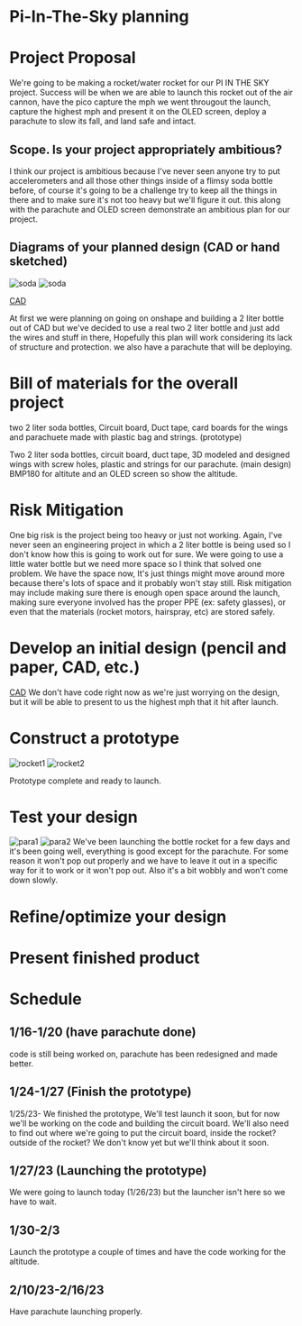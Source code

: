 # Pi-In-The-Sky planning

# Project Proposal

We're going to be making a rocket/water rocket for our PI IN THE SKY project. Success will be when we are able to launch this rocket out of the air cannon, have the pico capture the mph we went througout the launch, capture the highest mph and present it on the OLED screen, deploy a parachute to slow its fall, and land safe and intact.


## Scope.  Is your project appropriately ambitious? 
I think our project is ambitious because I've never seen anyone try to put accelerometers and all those other things inside of a flimsy soda bottle before, of course it's going to be a challenge try to keep all the things in there and to make sure it's not too heavy but we'll figure it out. this along with the parachute and OLED screen demonstrate an ambitious plan for our project. 

## Diagrams of your planned design (CAD or hand sketched)
![soda](images/soda.png) 
![soda](https://github.com/mohamed-afk420/Pi-In-The-Sky/blob/21d1ea0e41bb65c42dcc35c91a986581b5ae2d8e/images/th.jpg)

[CAD](https://cvilleschools.onshape.com/documents/3e4d9e6db1d7c213b08b98f4/w/cb6daed488f8fdf9e05e1dfa/e/fa48a3654d15ae5b2bab8127)


At first we were planning on going on onshape and building a 2 liter bottle out of CAD but we've decided to use a real two 2 liter bottle and just add the wires and stuff in there, Hopefully this plan will work considering its lack of structure and protection. we also have a parachute that will be deploying. 
# Bill of materials for the overall project
two 2 liter soda bottles, Circuit board, Duct tape, card boards for the wings and parachuete made with plastic bag and strings. (prototype)

Two 2 liter soda bottles, circuit board, duct tape, 3D modeled and designed wings with screw holes, plastic and strings for our parachute. (main  design) BMP180 for altitute and an OLED screen so show the altitude.
# Risk Mitigation
One big risk is the project being too heavy or just not working. Again, I've never seen an engineering project in which a 2 liter bottle is being used so I don't know how this is going to work out for sure. We were going to use a little water bottle but we need more space so I think that solved one problem. We have the space now, It's just things might move around more because there's lots of space and it probably won't stay still. Risk mitigation may include making sure there is enough open space around the launch, making sure everyone involved has the proper PPE (ex: safety glasses), or even that the materials (rocket motors, hairspray, etc) are stored safely.

# Develop an initial design (pencil and paper, CAD, etc.)
[CAD](https://cvilleschools.onshape.com/documents/3e4d9e6db1d7c213b08b98f4/w/cb6daed488f8fdf9e05e1dfa/e/c9bda002f40a3f28976983cc)
We don't have code right now as we're just worrying on the design, but it will be able to present to us the highest mph that it hit after launch. 
# Construct a prototype
![rocket1](images/rocket1.png) ![rocket2](images/rocket2.png)

Prototype complete and ready to launch.
# Test your design
![para1](images/para1.png) ![para2](images/para2.png)
We've been launching the bottle rocket for a few days and it's been going well, everything is good except for the parachute. For some reason it won't pop out properly and we have to leave it out in a specific way for it to work or it won't pop out. Also it's a bit wobbly and won't come down slowly.
# Refine/optimize your design
# Present finished product
# Schedule 
## 1/16-1/20 (have parachute done)
code is still being worked on, parachute has been redesigned and made better. 
## 1/24-1/27 (Finish the prototype)
1/25/23- We finished the prototype, We'll test launch it soon, but for now we'll be working on the code and building the circuit board. We'll also need to find out where we're going to put the circuit board, inside the rocket? outside of the rocket? We don't know yet but we'll think about it soon.
## 1/27/23 (Launching the prototype)
We were going to launch today (1/26/23) but the launcher isn't here so we have to wait.
## 1/30-2/3 
Launch the prototype a couple of times and have the code working for the altitude. 
## 2/10/23-2/16/23
Have parachute launching properly.

